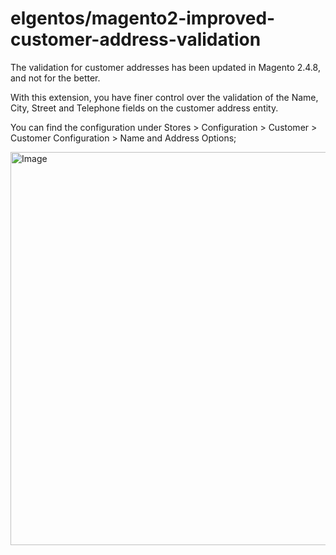 # elgentos/magento2-improved-customer-address-validation

The validation for customer addresses has been updated in Magento 2.4.8, and not for the better.

With this extension, you have finer control over the validation of the Name, City, Street and Telephone fields on the customer address entity.

You can find the configuration under Stores > Configuration > Customer > Customer Configuration > Name and Address Options;

<img width="1186" height="629" alt="Image" src="https://github.com/user-attachments/assets/ef970b2e-90f9-486a-adf0-53a6a55cb48a" />
